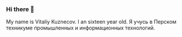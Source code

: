 ### Hi there 👋
My name is Vitaliy Kuznecov. I an sixteen year old. Я учусь в Перском техникуме промышленных и информационных технологий.
